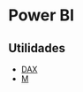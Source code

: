 # Power BI

## Utilidades

* [DAX](https://github.com/orosolin2/power-bi/tree/main/Utilidades/DAX)
* [M](https://github.com/orosolin2/power-bi/tree/main/Utilidades/M)
